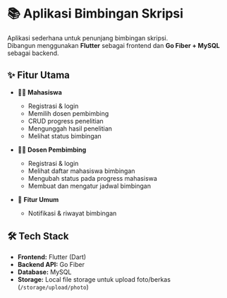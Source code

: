 # 📚 Aplikasi Bimbingan Skripsi

Aplikasi sederhana untuk penunjang bimbingan skripsi.  
Dibangun menggunakan **Flutter** sebagai frontend dan **Go Fiber + MySQL** sebagai backend.  

## ✨ Fitur Utama
- 👩‍🎓 **Mahasiswa**
  - Registrasi & login
  - Memilih dosen pembimbing
  - CRUD progress penelitian
  - Mengunggah hasil penelitian
  - Melihat status bimbingan  

- 👨‍🏫 **Dosen Pembimbing**
  - Registrasi & login
  - Melihat daftar mahasiswa bimbingan
  - Mengubah status pada progress mahasiswa
  - Membuat dan mengatur jadwal bimbingan  

- 📅 **Fitur Umum**
  - Notifikasi & riwayat bimbingan

## 🛠️ Tech Stack
- **Frontend:** Flutter (Dart)
- **Backend API:** Go Fiber
- **Database:** MySQL
- **Storage:** Local file storage untuk upload foto/berkas (`/storage/upload/photo`)
